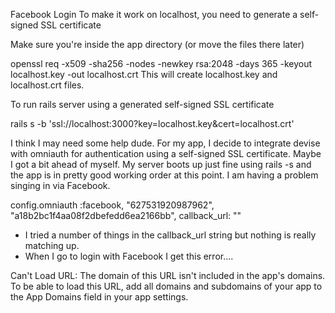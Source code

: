 Facebook Login
To make it work on localhost, you need to generate a self-signed SSL certificate

Make sure you're inside the app directory (or move the files there later)

openssl req -x509 -sha256 -nodes -newkey rsa:2048 -days 365 -keyout localhost.key -out localhost.crt
This will create localhost.key and localhost.crt files.

To run rails server using a generated self-signed SSL certificate

rails s -b 'ssl://localhost:3000?key=localhost.key&cert=localhost.crt'



I think I may need some help dude.  For my app, I decide to integrate devise with omniauth for authentication using a self-signed SSL certificate.  Maybe I got a bit ahead of myself.  My server boots up just fine using rails -s and the app is in pretty good working order at this point.  I am having a problem singing in via Facebook.  

config.omniauth :facebook, "627531920987962", "a18b2bc1f4aa08f2dbefedd6ea2166bb", callback_url: ""     

- I tried a number of things in the callback_url string but nothing is really matching up.  
- When I go to login with Facebook I get this error....

Can't Load URL: The domain of this URL isn't included in the app's domains. To be able to load this URL, add all domains and subdomains of your app to the App Domains field in your app settings.